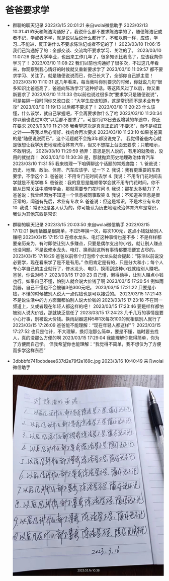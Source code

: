 # 爸爸要求学

-   群聊的聊天记录 2023/3/15 20:01:21 来自wolai微信助手
    2023/02/13 10:31:41
    昨天和陈浩沟通好了，我说什么都不要求陈浩学的了，随便陈浩记或者不记，学或者不学，就是说以后说什么都行了，不和以前一样，应该，学习...不能进，反正讲什么不要求陈浩记或者不记的了！
    2023/03/10 11:06:15
    我们己沟通好了的：全部交谈、交流均不要求学习、关注的了。
    2023/03/10 11:07:26
    你己大学毕业，也出来工作几年了，很多知识比我高了，应该我向你学习了！
    2023/03/10 11:08:22
    我们以前也沟通好了很多次，不过这几年看来，你观察到我心情好的时候就又重新要求学了
    2023/03/10 11:09:57
    都不要求学习、关注了。就是随便说说而已，你己长大了，全部你自己抓主意！
    2023/03/10 11:10:31
    这几年看来，每当我叫你别要求的时候，你就说几句“很多知识比爸爸高了，爸爸向陈浩学习”这种好话。等这阵风过了以后，你又重新要求了
    2023/03/10 11:11:33
    你以前也说过很多次“要求学只是随便说说”，可是每隔一段时间你又改口说：“大学生应该知道，这是常识而不是术业有专攻”
    2023/03/10 11:19:13
    以后都不要求了！
    2023/03/10 11:20:23
    什么该懂，什么该学，就自己掌握吧，不会再要求你什么了哈
    2023/03/10 11:20:34
    你以前也说过10次“以后都不要求了”，可是2月13日去返增城的车途中，你还在要求
    2023/03/10 11:21:38
    我希望这次是真真正正的“不要求”，而不是权宜之计——等我以后心情好、找机会再次要求
    2023/03/10 11:23:10
    如果爸爸真的是“随便说说而已”，这个话题就不会拖3年都没说完了。
    我觉得爸爸内心就是很想让我学历史地理政治体育汽车，但又不想摆上台面去要求；只敢暗示，不敢明说。
    2023/03/10 11:29:59
    扬弃：意思是別人说的，有用的就吸收，没用的就抛弃！
    2023/03/10 11:30:38
    是，那就抛弃历史地理政治体育汽车
    2023/03/10 11:31:55
    我来梳理一下咱俩聊这个话题的常规套路：
    1\. 爸爸说：历史、地理、政治、体育、汽车应该学、记一下
    2\. 我说：我有更重要的东西要学，不学这个
    3\. 爸爸说：不用专门花时间去学
    4\. 我说：不用专门花时间去学就是不用学嘛
    5\. 爸爸说：我的意思是能顺带学会就不用专门花时间，你不能从日常关注中顺带学会，那就需要专门花时间
    6\. 我说：那花太多精力了
    7\. 爸爸说：我曾经因为不知道一个信息被同事取笑
    8\. 我说：不知道某信息是很正常的，闻道有先后，术业有专攻
    9\. 爸爸说：但这是常识，不是术业有专攻
    10\. 我说：常识也是各人认为的，你可能认为历史地理政治体育汽车是常识，我认为其他东西是常识
-   群聊的聊天记录 2023/3/15 20:03:50 来自wolai微信助手
    2023/03/15 17:12:21
    换雨括器是很简单，不过5年换一次，每次100元，这点小钱就给别人赚吧
    2023/03/15 17:15:13
    在修水龙头、电灯这种事情也差不多：不是样样都要亲历亲为，有时即使让别人多赚点，只要是偶尔支出的小钱，就让别人赚点也没问题。不是说修水龙头、电灯、换雨刮这所有事情都要把便宜占尽的。
    2023/03/15 17:18:29
    爸爸以前修个灯泡修个水龙头就会提起：“陈浩以前说没必要学，现在看来学了是不是有用。”
    作用肯定是有的，只是分大和小；每个人专心学自己的主业就行了，修水龙头、电灯、换雨刮这种小钱就给别人赚吧。
    爸爸，你说对吗？
    2023/03/15 17:20:23
    自己懂，懒得动手，让别人赚点小钱也行。如果自己不懂，怕别人就会说大价钱了啊
    2023/03/15 17:20:54
    例如雨刮器，自己不懂也不会被骗3倍300元吧。
    2023/03/15 17:21:22
    只要是小钱，不懂的时候被别人说大一点假钱也是可以接受的。
    2023/03/15 17:21:43
    不是说生活中的方方面面都怕别人说大价钱的
    2023/03/15 17:23:18
    不在同一频道上，又或者现在年轻人都这样的吧！
    2023/03/15 17:23:46
    要是样样都怕被别人说大价钱，那就缺乏信任了
    2023/03/15 17:24:23
    几千几万的事情是要小心行事，别被说大价钱。换雨刮器这种5年1次每次100的就相信别人就行了
    2023/03/15 17:26:09
    爸爸能不能理解：“现在年轻人都这样”？
    2023/03/15 17:27:52
    也只是估计，不大理解，换灯泡那么简单，要是不懂，临时要去找人，真的没那么方便的啊
    2023/03/15 17:29:04
    我能理解你觉得简单，你为了方便而自己学。
    但我希望你也能理解：“我觉得不简单，我不想仅为了方便而多学这样东西”
-   3dbbbfd741bcbdeee637d2e79f2e169c.jpg 2023/3/16 10:40:49 来自wolai微信助手

    ![](image/0hdz5d5rix_YxrvB9kypm.jpg)
